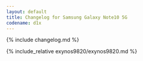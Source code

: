 ```yaml
---
layout: default
title: Changelog for Samsung Galaxy Note10 5G
codename: d1x
---
```


{% include changelog.md %}

{% include_relative exynos9820/exynos9820.md %}
